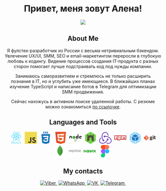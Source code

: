 <div id="header" align="center">
  <h1>Привет, меня зовут Алена!</h1>
  <img src="https://media.giphy.com/media/v1.Y2lkPTc5MGI3NjExenZodDNibHRta3hzZTBrdzN6MTY4M3d2bWNlZmt3aW9laHlwcWRmdyZlcD12MV9pbnRlcm5hbF9naWZfYnlfaWQmY3Q9Zw/hpXdHPfFI5wTABdDx9/giphy.gif" width="250"/>
  <h2>About Me</h2>
  <p>
   Я фулстек-разработчик из России с весьма нетривиальным бэкендом. Увлечение UX/UI, SMM, SEO и email-маркетингом переросли в глубокую любовь к кодингу. Видение процессов создания IT-продукта с разных сторон помогает лучше подстраивать код под нужды компании. 

Занимаюсь саморазвитием и стремлюсь не только расширить познания в IT, но и углубить уже имеющиеся. 
В ближайших планах изучение TypeScript и написание ботов в Telegram для оптимизации SMM продвижения. 

Сейчас нахожусь в активном поиске удаленной работы. С резюме можно ознакомиться <a href="https://yaroslavl.hh.ru/applicant/resumes/view?resume=4dca45f4ff0d09ff480039ed1f70756e316d38">по ссылочке</a>.  
  </p>
  <h2>Languages and Tools</h2>
<div>
  <img src="https://github.com/devicons/devicon/blob/master/icons/react/react-original-wordmark.svg" title="React" alt="React" width="40" height="40"/>&nbsp;
  <img src="https://github.com/devicons/devicon/blob/master/icons/javascript/javascript-original.svg" title="JavaScript" alt="JavaScript" width="40" height="40"/>&nbsp;
  <img src="https://github.com/devicons/devicon/blob/master/icons/css3/css3-plain-wordmark.svg"  title="CSS3" alt="CSS" width="40" height="40"/>&nbsp;
  <img src="https://github.com/devicons/devicon/blob/master/icons/html5/html5-original.svg" title="HTML5" alt="HTML" width="40" height="40"/>&nbsp;
  <img src="https://github.com/devicons/devicon/blob/master/icons/nodejs/nodejs-original-wordmark.svg" title="NodeJS" alt="NodeJS" width="40" height="40"/>&nbsp;
  <img src="https://github.com/devicons/devicon/blob/master/icons/nodemon/nodemon-original.svg" title="Nodemon" alt="Nodemon" width="40" height="40"/>&nbsp;
  <img src="https://github.com/devicons/devicon/blob/master/icons/redux/redux-original.svg" title="Redux" alt="Redux" width="40" height="40"/>&nbsp;
  <img src="https://github.com/devicons/devicon/blob/master/icons/npm/npm-original-wordmark.svg" title="npm" alt="npm" width="40" height="40"/>&nbsp;
  <img src="https://github.com/devicons/devicon/blob/master/icons/webpack/webpack-original.svg" title="Webpack" alt="Webpack" width="40" height="40"/>&nbsp;
  <img src="https://github.com/devicons/devicon/blob/master/icons/git/git-original-wordmark.svg" title="Git" alt="Git" width="40" height="40"/>
  <img src="https://github.com/devicons/devicon/blob/master/icons/mongodb/mongodb-original.svg" title="MongoDB" alt="MongoDB" width="40" height="40"/>&nbsp;
  <img src="https://github.com/devicons/devicon/blob/master/icons/express/express-original-wordmark.svg" title="Express" alt="Express" width="40" height="40"/>&nbsp;
  <img src="https://github.com/devicons/devicon/blob/master/icons/nginx/nginx-original.svg" title="Nginx" alt="Nginx" width="40" height="40"/>&nbsp;  
  <img src="https://github.com/devicons/devicon/blob/master/icons/figma/figma-original.svg" title="Figma" alt="Figma" width="40" height="40"/>&nbsp;
</div>
<h2>My contacts </h2>
<div>
  <a href="viber://add?number=79201184799"><img src="https://github.com/gauravghongde/social-icons/blob/master/SVG/Color/Viber.svg" title="Viber" alt="Viber" width="40" height="40"/>&nbsp;</a>
  <a href="https://wa.me/qr/5DIQNTQZ6IUJF1"><img src="https://github.com/gauravghongde/social-icons/blob/master/SVG/Color/WhatsApp.svg" title="WhatsApp" alt="WhatsApp" width="40" height="40"/>&nbsp;</a>
  <a href="https://vk.com/artist_yar"><img src="https://github.com/gauravghongde/social-icons/blob/master/SVG/Color/VK.svg" title="VK" alt="VK" width="40" height="40"/>&nbsp;</a>  
  <a href="https://t.me/avroradis"><img src="https://github.com/gauravghongde/social-icons/blob/master/SVG/Color/Telegram.svg" title="Telegram" alt="Telegram" width="40" height="40"/>&nbsp;</a> 
</div>

<!--
**Esteliya/Esteliya** is a ✨ _special_ ✨ repository because its `README.md` (this file) appears on your GitHub profile.

Here are some ideas to get you started:

- 🔭 I’m currently working on ...
- 🌱 I’m currently learning ...
- 👯 I’m looking to collaborate on ...
- 🤔 I’m looking for help with ...
- 💬 Ask me about ...
- 📫 How to reach me: ...
- 😄 Pronouns: ...
- ⚡ Fun fact: ...
-->
